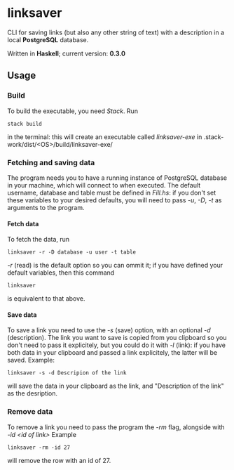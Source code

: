 # linksaver

CLI for saving links (but also any other string of text) with a description in a local **PostgreSQL** database.

Written in **Haskell**; current version: **0.3.0**

## Usage
### Build

To build the executable, you need *Stack*. Run
```
stack build
```
in the terminal: this will create an executable called *linksaver-exe* in .stack-work/dist/\<OS\>/build/linksaver-exe/

### Fetching and saving data
The program needs you to have a running instance of PostgreSQL database in your machine, which will connect to when executed. The default username, database and table must be defined in *Fill.hs*: if you don't set these variables to your desired defaults, you will need to pass *-u*, *-D*, *-t* as arguments to the program. 

#### Fetch data
To fetch the data, run
```
linksaver -r -D database -u user -t table
```
*-r* (read) is the default option so you can ommit it; if you have defined your default variables, then this command
``` 
linksaver 
```
is equivalent to that above.

#### Save data
To save a link you need to use the *-s* (save) option, with an optional *-d* (description). The link you want to save is copied from you clipboard so you don't need to pass it explicitely, but you could do it with *-l* (link): if you have both data in your clipboard and passed a link explicitely, the latter will be saved.
Example:
```
linksaver -s -d Descripion of the link
```
will save the data in your clipboard as the link, and "Description of the link" as the desription.

### Remove data
To remove a link you need to pass the program the *-rm* flag, alongside with *-id \<id of link\>*
Example
```
linksaver -rm -id 27
```
will remove the row with an id of 27.